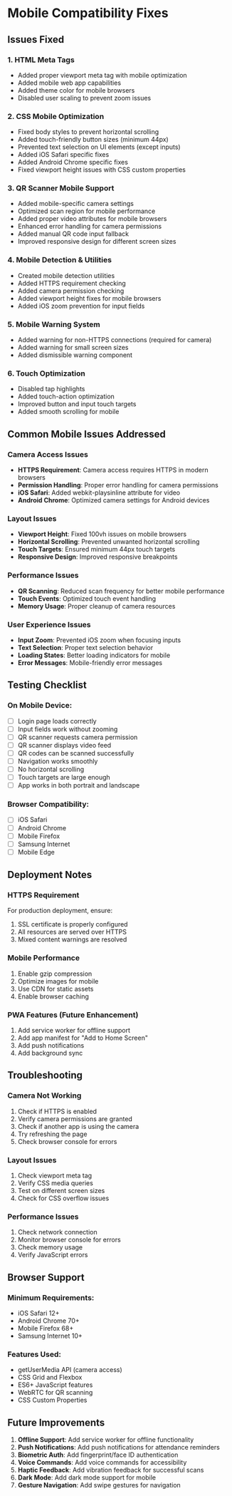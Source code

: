 # Mobile Compatibility Fixes

## Issues Fixed

### 1. **HTML Meta Tags**
- Added proper viewport meta tag with mobile optimization
- Added mobile web app capabilities
- Added theme color for mobile browsers
- Disabled user scaling to prevent zoom issues

### 2. **CSS Mobile Optimization**
- Fixed body styles to prevent horizontal scrolling
- Added touch-friendly button sizes (minimum 44px)
- Prevented text selection on UI elements (except inputs)
- Added iOS Safari specific fixes
- Added Android Chrome specific fixes
- Fixed viewport height issues with CSS custom properties

### 3. **QR Scanner Mobile Support**
- Added mobile-specific camera settings
- Optimized scan region for mobile performance
- Added proper video attributes for mobile browsers
- Enhanced error handling for camera permissions
- Added manual QR code input fallback
- Improved responsive design for different screen sizes

### 4. **Mobile Detection & Utilities**
- Created mobile detection utilities
- Added HTTPS requirement checking
- Added camera permission checking
- Added viewport height fixes for mobile browsers
- Added iOS zoom prevention for input fields

### 5. **Mobile Warning System**
- Added warning for non-HTTPS connections (required for camera)
- Added warning for small screen sizes
- Added dismissible warning component

### 6. **Touch Optimization**
- Disabled tap highlights
- Added touch-action optimization
- Improved button and input touch targets
- Added smooth scrolling for mobile

## Common Mobile Issues Addressed

### Camera Access Issues
- **HTTPS Requirement**: Camera access requires HTTPS in modern browsers
- **Permission Handling**: Proper error handling for camera permissions
- **iOS Safari**: Added webkit-playsinline attribute for video
- **Android Chrome**: Optimized camera settings for Android devices

### Layout Issues
- **Viewport Height**: Fixed 100vh issues on mobile browsers
- **Horizontal Scrolling**: Prevented unwanted horizontal scrolling
- **Touch Targets**: Ensured minimum 44px touch targets
- **Responsive Design**: Improved responsive breakpoints

### Performance Issues
- **QR Scanning**: Reduced scan frequency for better mobile performance
- **Touch Events**: Optimized touch event handling
- **Memory Usage**: Proper cleanup of camera resources

### User Experience Issues
- **Input Zoom**: Prevented iOS zoom when focusing inputs
- **Text Selection**: Proper text selection behavior
- **Loading States**: Better loading indicators for mobile
- **Error Messages**: Mobile-friendly error messages

## Testing Checklist

### On Mobile Device:
- [ ] Login page loads correctly
- [ ] Input fields work without zooming
- [ ] QR scanner requests camera permission
- [ ] QR scanner displays video feed
- [ ] QR codes can be scanned successfully
- [ ] Navigation works smoothly
- [ ] No horizontal scrolling
- [ ] Touch targets are large enough
- [ ] App works in both portrait and landscape

### Browser Compatibility:
- [ ] iOS Safari
- [ ] Android Chrome
- [ ] Mobile Firefox
- [ ] Samsung Internet
- [ ] Mobile Edge

## Deployment Notes

### HTTPS Requirement
For production deployment, ensure:
1. SSL certificate is properly configured
2. All resources are served over HTTPS
3. Mixed content warnings are resolved

### Mobile Performance
1. Enable gzip compression
2. Optimize images for mobile
3. Use CDN for static assets
4. Enable browser caching

### PWA Features (Future Enhancement)
1. Add service worker for offline support
2. Add app manifest for "Add to Home Screen"
3. Add push notifications
4. Add background sync

## Troubleshooting

### Camera Not Working
1. Check if HTTPS is enabled
2. Verify camera permissions are granted
3. Check if another app is using the camera
4. Try refreshing the page
5. Check browser console for errors

### Layout Issues
1. Check viewport meta tag
2. Verify CSS media queries
3. Test on different screen sizes
4. Check for CSS overflow issues

### Performance Issues
1. Check network connection
2. Monitor browser console for errors
3. Check memory usage
4. Verify JavaScript errors

## Browser Support

### Minimum Requirements:
- iOS Safari 12+
- Android Chrome 70+
- Mobile Firefox 68+
- Samsung Internet 10+

### Features Used:
- getUserMedia API (camera access)
- CSS Grid and Flexbox
- ES6+ JavaScript features
- WebRTC for QR scanning
- CSS Custom Properties

## Future Improvements

1. **Offline Support**: Add service worker for offline functionality
2. **Push Notifications**: Add push notifications for attendance reminders
3. **Biometric Auth**: Add fingerprint/face ID authentication
4. **Voice Commands**: Add voice commands for accessibility
5. **Haptic Feedback**: Add vibration feedback for successful scans
6. **Dark Mode**: Add dark mode support for mobile
7. **Gesture Navigation**: Add swipe gestures for navigation